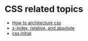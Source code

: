 # CSS related topics

- [How to architecture css](https://www.digitalocean.com/community/tutorials/aesthetic-sass-1-architecture-and-style-organization)
- [z-index, relative, and absolute](https://stackoverflow.com/questions/7490146/z-index-relative-or-absolute)
- [css initial](https://developer.mozilla.org/en-US/docs/Web/CSS/initial)
